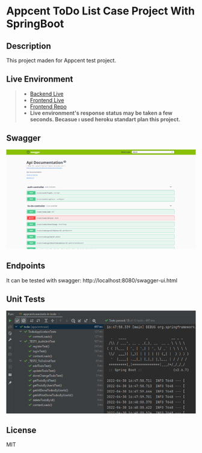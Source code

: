 # Appcent ToDo List Case Project With SpringBoot
 ## Description
 This project maden for Appcent test project.
 
 ## Live Environment
 > * [Backend Live](https://appcent-todo-springboot.herokuapp.com/swagger-ui.html#/) 
 > * [Frontend Live](https://appcent-todo-vue.herokuapp.com/)
 > * [Frontend Repo](https://github.com/gazi-dis/Appcent-ToDoCase-Vue3)
 > * **Live environment's response status  may be  taken a few seconds. Becasue ı used heroku standart plan this project.**
 
 ## Swagger
 ![alt text](https://raw.githubusercontent.com/gazi-dis/Appcent-ToDoCase-SpringBoot/main/screenshots/swagger.png)

 ## Endpoints
It can be tested with swagger: http://localhost:8080/swagger-ui.html

 ## Unit Tests
 ![alt text](https://raw.githubusercontent.com/gazi-dis/Appcent-ToDoCase-SpringBoot/main/screenshots/unit_tests.png)

## License

MIT
